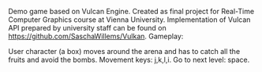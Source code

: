 Demo game based on Vulcan Engine. Created as final project for Real-Time Computer Graphics course at Vienna University. Implementation of Vulcan API prepared by university staff can be found on https://github.com/SaschaWillems/Vulkan.
Gameplay:

User character (a box) moves around the arena and has to catch all the fruits and avoid the bombs. Movement keys: j,k,l,i. Go to next level: space. 

